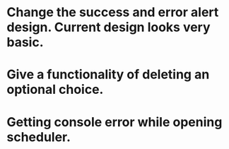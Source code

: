 # Change the success and error alert design. Current design looks very basic.
# Give a functionality of deleting an optional choice.
# Getting console error while opening scheduler.